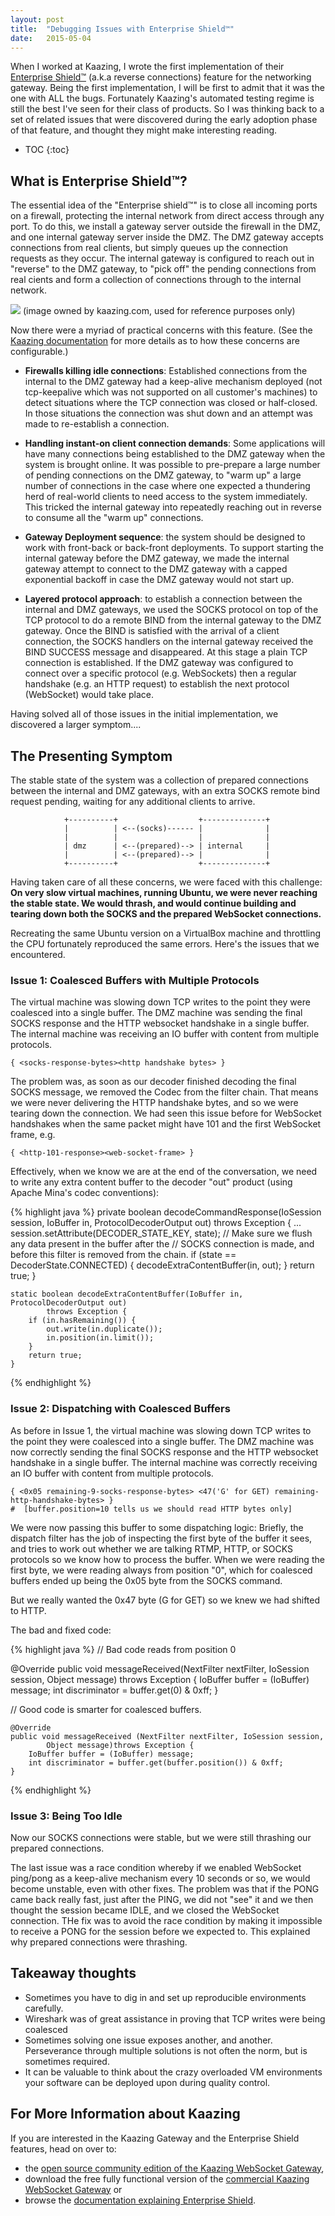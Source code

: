 ```yaml
---
layout: post
title:  "Debugging Issues with Enterprise Shield™"
date:   2015-05-04
---
```


When I worked at Kaazing, I wrote the first implementation of their [Enterprise Shield™][enterprise-shield-doc] (a.k.a reverse connections) feature for the networking gateway.
Being the first implementation, I will be first to admit that it was the one with ALL the bugs.  Fortunately Kaazing's automated testing regime is still the best I've seen for their class of products.
So I was thinking back to a set of related issues that were discovered during the early adoption phase of that feature, and thought they might make interesting reading.

* TOC
{:toc}

## What is Enterprise Shield™?

The essential idea of the "Enterprise shield™" is to close all incoming ports on a firewall, protecting the internal network from direct access through any port.
To do this, we install a gateway server outside the firewall in the DMZ, and one internal gateway server inside the DMZ.  The DMZ gateway accepts connections from real clients, but simply queues up the connection requests as they occur.  The internal gateway is configured to reach out in "reverse" to the DMZ gateway, to "pick off" the pending connections from real cients and form a collection of connections through to the internal network.

<img src="http://developer.kaazing.com/documentation/jms/4.0/images/f-dmz-trustednetwork-860-02.png"/>
(image owned by kaazing.com, used for reference purposes only)


Now there were a myriad of practical concerns with this feature.  (See the [Kaazing documentation][enterprise-shield-doc] for more details as to how these concerns are configurable.)

* **Firewalls killing idle connections**: Established connections from the internal to the DMZ gateway had a keep-alive mechanism deployed (not tcp-keepalive which was not supported on all customer's machines) to detect situations where the TCP connection was closed or half-closed.  In those situations the connection was shut down and an attempt was made to re-establish a connection.

* **Handling instant-on client connection demands**: Some applications will have many connections being established to the DMZ gateway when the system is brought online. It was possible to pre-prepare a large number of pending connections on the DMZ gateway, to "warm up" a large number of connections in the case where one expected a thundering herd of real-world clients to need access to the system immediately.  This tricked the internal gateway into repeatedly reaching out in reverse to consume all the "warm up" connections.

* **Gateway Deployment sequence**: the system should be designed to work with front-back or back-front deployments.  To support starting the internal gateway before the DMZ gateway, we made the internal gateway attempt to connect to the DMZ gateway with a capped exponential backoff in case the DMZ gateway would not start up.

* **Layered protocol approach**: to establish a connection between the internal and DMZ gateways, we used the SOCKS protocol on top of the TCP protocol to do a remote BIND from the internal gateway to the DMZ gateway.  Once the BIND is satisfied with the arrival of a client connection, the SOCKS handlers on the internal gateway received the BIND SUCCESS message and disappeared. At this stage a plain TCP connection is established. If the DMZ gateway was configured to connect over a specific protocol (e.g. WebSockets)  then a regular handshake (e.g. an HTTP request)  to establish the next protocol (WebSocket) would take place.

Having solved all of those issues in the initial implementation, we discovered a larger symptom....

## The Presenting Symptom

The stable state of the system was a collection of prepared connections between the internal and DMZ gateways, with an extra SOCKS remote bind request pending, waiting for any additional clients to arrive.

				+----------+                  +--------------+
				|          | <--(socks)------ |              |
				|          |                  |              |
				| dmz      | <--(prepared)--> | internal     |
				|          | <--(prepared)--> |              |
				+----------+                  +--------------+

Having taken care of all these concerns, we were faced with this challenge: **On very slow virtual machines, running Ubuntu, we were never reaching the stable state.  We would thrash, and would continue building and tearing down both the SOCKS and the prepared WebSocket connections.**

Recreating the same Ubuntu version on a VirtualBox machine and throttling the CPU fortunately reproduced the same errors.
Here's the issues that we encountered.

### Issue 1: Coalesced Buffers with Multiple Protocols

The virtual machine was slowing down TCP writes to the point they were coalesced into a single buffer. The DMZ
machine was sending the final SOCKS response and the HTTP websocket handshake in a single buffer.
The internal machine was receiving an IO buffer with content from multiple protocols.

    { <socks-response-bytes><http handshake bytes> }

The problem was, as soon as our decoder finished decoding the final SOCKS message, we removed the Codec
from the filter chain.
That means we were never delivering the HTTP handshake bytes, and so we were tearing down the connection.
We had seen this issue before for WebSocket handshakes when the same packet might have 101 and the first WebSocket frame, e.g.

    { <http-101-response><web-socket-frame> }

Effectively, when we know we are at the end of the conversation, we need to write any extra content buffer to the
decoder "out" product (using Apache Mina's codec conventions):

{% highlight java %}
    private boolean decodeCommandResponse(IoSession session, IoBuffer in,
                                          ProtocolDecoderOutput out) throws
            Exception {
        ...
        session.setAttribute(DECODER_STATE_KEY, state);
        // Make sure we flush any data present in the buffer after the
        // SOCKS connection is made, and before this filter is removed from the chain.
        if (state == DecoderState.CONNECTED) {
            decodeExtraContentBuffer(in, out);
        }
        return true;
    }

    static boolean decodeExtraContentBuffer(IoBuffer in, ProtocolDecoderOutput out)
            throws Exception {
        if (in.hasRemaining()) {
            out.write(in.duplicate());
            in.position(in.limit());
        }
        return true;
    }
{% endhighlight %}

### Issue 2: Dispatching with Coalesced Buffers

As before in Issue 1, the virtual machine was slowing down TCP writes to the point they were coalesced into a
single buffer. The DMZ machine was now correctly sending the final SOCKS response and the HTTP websocket handshake in a
single buffer.  The internal machine was correctly receiving an IO buffer with content from multiple protocols.

    { <0x05 remaining-9-socks-response-bytes> <47('G' for GET) remaining-http-handshake-bytes> }
    #  [buffer.position=10 tells us we should read HTTP bytes only]

We were now passing this buffer to some dispatching logic: Briefly, the dispatch filter has the job of inspecting the first byte of the buffer it sees, and tries to work out whether we are talking RTMP, HTTP, or SOCKS protocols so we know how to process the buffer.  When we were reading the first byte, we were reading always from position "0", which for coalesced buffers ended up being the 0x05 byte from the SOCKS command.

But we really wanted the 0x47 byte (G for GET) so we knew we had shifted to HTTP.

The bad and fixed code:

{% highlight java %}
// Bad code reads from position 0

  @Override
    public void messageReceived(NextFilter nextFilter, IoSession session,
                                Object message) throws Exception {
        IoBuffer buffer = (IoBuffer) message;
        int discriminator = buffer.get(0) & 0xff;
    }

// Good code is smarter for coalesced buffers.

    @Override
    public void messageReceived (NextFilter nextFilter, IoSession session,
            Object message)throws Exception {
        IoBuffer buffer = (IoBuffer) message;
        int discriminator = buffer.get(buffer.position()) & 0xff;
    }
{% endhighlight %}

### Issue 3: Being Too Idle

Now our SOCKS connections were stable, but we were still thrashing our prepared connections.

The last issue was a race condition whereby if we enabled WebSocket ping/pong as a keep-alive mechanism every 10 seconds or
so, we would become unstable, even with other fixes.  The problem was that if the PONG came back really fast, just after the PING, we did not "see" it and we then thought the session became IDLE, and we closed the WebSocket connection.
THe fix was to avoid the race condition by making it impossible to receive a PONG for the session before we expected to.  This explained why prepared connections were thrashing.



## Takeaway thoughts

* Sometimes you have to dig in and set up reproducible environments carefully.
* Wireshark was of great assistance in proving that TCP writes were being coalesced
* Sometimes solving one issue exposes another, and another.  Perseverance through multiple solutions is not often the norm, but is sometimes required.
* It can be valuable to think about the crazy overloaded VM environments your software can be deployed upon during quality control.

## For More Information about Kaazing

If you are interested in the Kaazing Gateway and the Enterprise Shield features, head on over to:

* the [open source community edition of the Kaazing WebSocket Gateway][kaazing-org],
* download the free fully functional version of the [commercial Kaazing WebSocket Gateway](http://developer.kaazing.com/downloads/)  or
* browse the [documentation explaining Enterprise Shield][enterprise-shield-doc].

[enterprise-shield-doc]: http://developer.kaazing.com/documentation/5.0/reverse-connectivity/o_rc_checklist.html
[kaazing-org]: http://kaazing.org/
